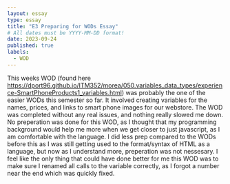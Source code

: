 ```yaml
---
layout: essay
type: essay
title: "E3 Preparing for WODs Essay"
# All dates must be YYYY-MM-DD format!
date: 2023-09-24
published: true
labels:
  - WOD
---
```


This weeks WOD (found here https://dport96.github.io/ITM352/morea/050.variables_data_types/experience-SmartPhoneProducts1_variables.html) was probably the one of the easier WODs this semester so far. It involved creating variables for the names, prices, and links to smart phone images for our webstore. The WOD was completed without any real issues, and nothing really slowed me down. No preperation was done for this WOD, as I thought that my programming background would help me more when we get closer to just javascript, as I am comfortable with the language. I did less prep compared to the WODs before this as I was still getting used to the format/syntax of HTML as a language, but now as I understand more, preperation was not nessesary. I feel like the only thing that could have done better for me this WOD was to make sure I renamed all calls to the variable correctly, as I forgot a number near the end which was quickly fixed. 
